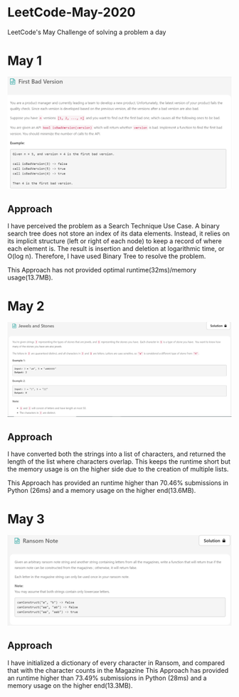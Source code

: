 # LeetCode-May-2020
LeetCode's May Challenge of solving a problem a day

# May 1
![May 1](images/may1.PNG)
## Approach

I have perceived the problem as a Search Technique Use Case.
A binary search tree does not store an index of its data elements. Instead, it relies on its implicit structure (left or right of each node) to keep a record of where each element is. The result is insertion and deletion at logarithmic time, or O(log n).
Therefore, I have used Binary Tree to resolve the problem.

This Approach has not provided optimal runtime(32ms)/memory usage(13.7MB).

# May 2
![May 2](images/may2.PNG)
## Approach

I have converted both the strings into a list of characters, and returned the length of the list where characters overlap. This keeps the runtime short but the memory usage is on the higher side due to the creation of multiple lists.

This Approach has provided an runtime higher than 70.46% submissions in Python (26ms) and a memory usage on the higher end(13.6MB).

# May 3
![May 2](images/may3.PNG)
## Approach

I have initialized a dictionary of every character in Ransom, and compared that with the character counts in the Magazine
This Approach has provided an runtime higher than 73.49% submissions in Python (28ms) and a memory usage on the higher end(13.3MB).
